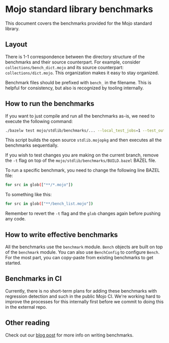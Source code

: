 # Mojo standard library benchmarks

This document covers the benchmarks provided for the Mojo
standard library.

## Layout

There is 1-1 correspondence between the directory structure of
the benchmarks and their source counterpart. For example,
consider `collections/bench_dict.mojo` and its source counterpart:
`collections/dict.mojo`. This organization makes it easy to stay
organized.

Benchmark files should be prefixed with `bench_` in the filename.
This is helpful for consistency, but also is recognized by tooling
internally.

## How to run the benchmarks

If you want to just compile and run all the benchmarks as-is,
we need to execute the following command:

```bash
./bazelw test mojo/stdlib/benchmarks/... --local_test_jobs=1 --test_output=all
```

This script builds the open source `stdlib.mojopkg` and then executes
all the benchmarks sequentially.

If you wish to test changes you are making on the current branch, remove the `-t` flag on top
of the `mojo/stdlib/benchmarks/BUILD.bazel` BAZEL file.

To run a specific benchmark, you need to change the following line BAZEL file:

```bash
for src in glob(["**/*.mojo"])
```

To something like this:

```bash
for src in glob(["**/bench_list.mojo"])
```

Remember to revert the `-t` flag and the `glob` changes again before pushing any code.

## How to write effective benchmarks

All the benchmarks use the `benchmark` module. `Bench` objects are built
on top of the `benchmark` module. You can also use `BenchConfig` to configure
`Bench`. For the most part, you can copy-paste from existing
benchmarks to get started.

## Benchmarks in CI

Currently, there is no short-term plans for adding these benchmarks with regression
detection and such in the public Mojo CI. We're working hard to improve the processes
for this internally first before we commit to doing this in the external repo.

## Other reading

Check out our [blog post](https://www.modular.com/blog/how-to-be-confident-in-your-performance-benchmarking)
for more info on writing benchmarks.
